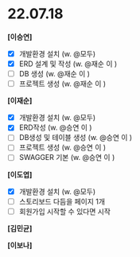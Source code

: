 # 22.07.18

**[이승연]**

- [x]  개발환경 설치 (w. @모두)
- [x]  ERD 설계 및 작성 (w. @재순 이 )
- [ ]  DB 생성 (w. @재순 이 )
- [ ]  프로젝트 생성 (w. @재순 이 )

**[이재순]**

- [x]  개발환경 설치 (w. @모두)
- [x]  ERD작성 (w. @승연 이 )
- [ ]  DB생성 및 테이블 생성 (w. @승연 이 )
- [ ]  프로젝트 생성 (w. @승연 이 )
- [ ]  SWAGGER 기본 (w. @승연 이 )

**[이도엽]**

- [x]  개발환경 설치 (w. @모두)
- [ ]  스토리보드 다듬을 페이지 1개
- [ ]  회원가입 시작할 수 있다면 시작

**[김민균]**


**[이보나]**
